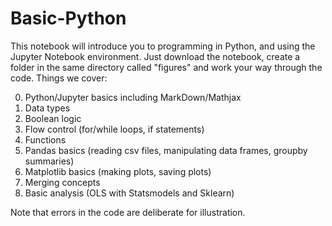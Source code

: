 # Basic-Python

This notebook will introduce you to programming in Python, and using the Jupyter Notebook environment. Just download the notebook, create a folder in the same directory called "figures" and work your way through the code. Things we cover:

0. Python/Jupyter basics including MarkDown/Mathjax
1. Data types
2. Boolean logic
3. Flow control (for/while loops, if statements)
4. Functions
5. Pandas basics (reading csv files, manipulating data frames, groupby summaries)
6. Matplotlib basics (making plots, saving plots)
7. Merging concepts
8. Basic analysis (OLS with Statsmodels and Sklearn)

Note that errors in the code are deliberate for illustration.

